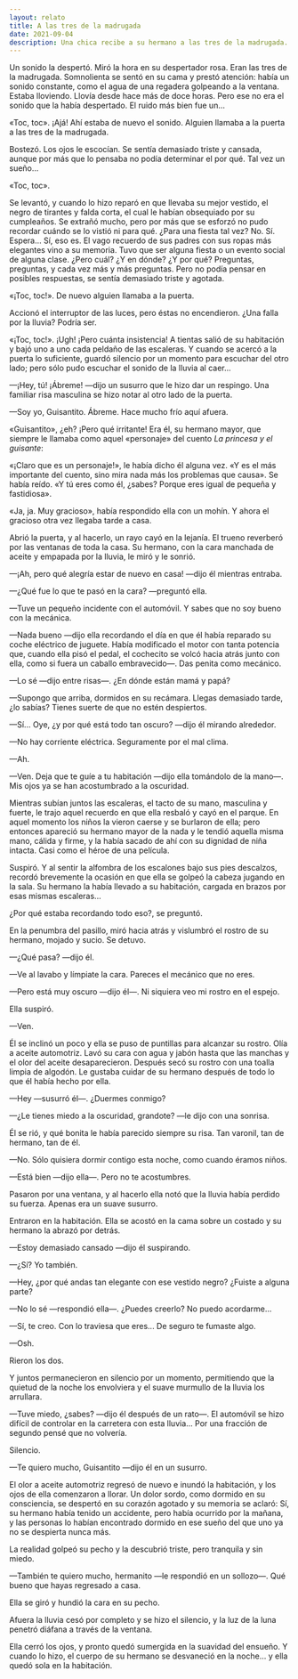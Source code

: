 ```yaml
---
layout: relato
title: A las tres de la madrugada
date: 2021-09-04
description: Una chica recibe a su hermano a las tres de la madrugada.
---
```


Un sonido la despertó. Miró la hora en su despertador rosa. Eran las tres de la madrugada. Somnolienta se sentó en su cama y prestó atención: había un sonido constante, como el agua de una regadera golpeando a la ventana. Estaba lloviendo. Llovía desde hace más de doce horas. Pero ese no era el sonido que la había despertado. El ruido más bien fue un...

«Toc, toc». ¡Ajá! Ahí estaba de nuevo el sonido. Alguien llamaba a la puerta a las tres de la madrugada. 

Bostezó. Los ojos le escocían. Se sentía demasiado triste y cansada, aunque por más que lo pensaba no podía determinar el por qué. Tal vez un sueño...

«Toc, toc». 

Se levantó, y cuando lo hizo reparó en que llevaba su mejor vestido, el negro de tirantes y falda corta, el cual le habían obsequiado por su cumpleaños. Se extrañó mucho, pero por más que se esforzó no pudo recordar cuándo se lo vistió ni para qué. ¿Para una fiesta tal vez? No. Sí. Espera... Sí, eso es. El vago recuerdo de sus padres con sus ropas más elegantes vino a su memoria. Tuvo que ser alguna fiesta o un evento social de alguna clase. ¿Pero cuál? ¿Y en dónde? ¿Y por qué? Preguntas, preguntas, y cada vez más y más preguntas. Pero no podía pensar en posibles respuestas, se sentía demasiado triste y agotada.

«¡Toc, toc!». De nuevo alguien llamaba a la puerta.

Accionó el interruptor de las luces, pero éstas no encendieron. ¿Una falla por la lluvia? Podría ser.

«¡Toc, toc!». ¡Ugh! ¡Pero cuánta insistencia!
A tientas salió de su habitación y bajó uno a uno cada peldaño de las escaleras. Y cuando se acercó a la puerta lo suficiente, guardó silencio por un momento para escuchar del otro lado; pero sólo pudo escuchar el sonido de la lluvia al caer...

—¡Hey, tú! ¡Ábreme! —dijo un susurro que le hizo dar un respingo. 
Una familiar risa masculina se hizo notar al otro lado de la puerta.

—Soy yo, Guisantito. Ábreme. Hace mucho frío aquí afuera.

«Guisantito», ¿eh? ¡Pero qué irritante! Era él, su hermano mayor, que siempre le llamaba como aquel «personaje» del cuento _La princesa y el guisante_: 

«¡Claro que es un personaje!», le había dicho él alguna vez. «Y es el más importante del cuento, sino mira nada más los problemas que causa». Se había reído. «Y tú eres como él, ¿sabes? Porque eres igual de pequeña y fastidiosa».

«Ja, ja. Muy gracioso», había respondido ella con un mohín. Y ahora el gracioso otra vez llegaba tarde a casa.

Abrió la puerta, y al hacerlo, un rayo cayó en la lejanía. El trueno reverberó por las ventanas de toda la casa. Su hermano, con la cara manchada de aceite y empapada por la lluvia, le miró y le sonrió.

—¡Ah, pero qué alegría estar de nuevo en casa! —dijo él mientras entraba.

—¿Qué fue lo que te pasó en la cara? —preguntó ella.

—Tuve un pequeño incidente con el automóvil. Y sabes que no soy bueno con la mecánica.

—Nada bueno —dijo ella recordando el día en que él había reparado su coche eléctrico de juguete. Había modificado el motor con tanta potencia que, cuando ella pisó el pedal, el cochecito se volcó hacia atrás junto con ella, como si fuera un caballo embravecido—. Das penita como mecánico. 

—Lo sé —dijo entre risas—. ¿En dónde están mamá y papá?

—Supongo que arriba, dormidos en su recámara. Llegas demasiado tarde, ¿lo sabías? Tienes suerte de que no estén despiertos.

—Sí... Oye, ¿y por qué está todo tan oscuro? —dijo él mirando alrededor.

—No hay corriente eléctrica. Seguramente por el mal clima.

—Ah.

—Ven. Deja que te guíe a tu habitación —dijo ella tomándolo de la mano—. Mis ojos ya se han acostumbrado a la oscuridad.

Mientras subían juntos las escaleras, el tacto de su mano, masculina y fuerte, le trajo aquel recuerdo en que ella resbaló y cayó en el parque. En aquel momento los niños la vieron caerse y se burlaron de ella; pero entonces apareció su hermano mayor de la nada y le tendió aquella misma mano, cálida y firme, y la había sacado de ahí con su dignidad de niña intacta. Casi como el héroe de una película.

Suspiró. Y al sentir la alfombra de los escalones bajo sus pies descalzos, recordó brevemente la ocasión en que ella se golpeó la cabeza jugando en la sala. Su hermano la había llevado a su habitación, cargada en brazos por esas mismas escaleras...

¿Por qué estaba recordando todo eso?, se preguntó. 

En la penumbra del pasillo, miró hacia atrás y vislumbró el rostro de su hermano, mojado y sucio. 
Se detuvo.

—¿Qué pasa? —dijo él.

—Ve al lavabo y límpiate la cara. Pareces el mecánico que no eres.

—Pero está muy oscuro —dijo él—. Ni siquiera veo mi rostro en el espejo.

Ella suspiró.

—Ven.

Él se inclinó un poco y ella se puso de puntillas para alcanzar su rostro. Olía a aceite automotriz. Lavó su cara con agua y jabón hasta que las manchas y el olor del aceite desaparecieron. Después secó su rostro con una toalla limpia de algodón. Le gustaba cuidar de su hermano después de todo lo que él había hecho por ella.

—Hey —susurró él—. ¿Duermes conmigo?

—¿Le tienes miedo a la oscuridad, grandote? —le dijo con una sonrisa. 

Él se rió, y qué bonita le había parecido siempre su risa. Tan varonil, tan de hermano, tan de él.

—No. Sólo quisiera dormir contigo esta noche, como cuando éramos niños.

—Está bien —dijo ella—. Pero no te acostumbres. 

Pasaron por una ventana, y al hacerlo ella notó que la lluvia había perdido su fuerza. Apenas era un suave susurro. 

Entraron en la habitación. Ella se acostó en la cama sobre un costado y su hermano la abrazó por detrás.

—Estoy demasiado cansado —dijo él suspirando.

—¿Sí? Yo también. 

—Hey, ¿por qué andas tan elegante con ese vestido negro? ¿Fuiste a alguna parte?

—No lo sé —respondió ella—. ¿Puedes creerlo? No puedo acordarme...

—Sí, te creo. Con lo traviesa que eres... De seguro te fumaste algo.

—Osh. 

Rieron los dos.

Y juntos permanecieron en silencio por un momento, permitiendo que la quietud de la noche los envolviera y el suave murmullo de la lluvia los arrullara.

—Tuve miedo, ¿sabes? —dijo él después de un rato—. El automóvil se hizo difícil de controlar en la carretera con esta lluvia... Por una fracción de segundo pensé que no volvería.

Silencio.

—Te quiero mucho, Guisantito —dijo él en un susurro.

El olor a aceite automotriz regresó de nuevo e inundó la habitación, y los ojos de ella comenzaron a llorar. Un dolor sordo, como dormido en su consciencia, se despertó en su corazón agotado y su memoria se aclaró: Sí, su hermano había tenido un accidente, pero había ocurrido por la mañana, y las personas lo habían encontrado dormido en ese sueño del que uno ya no se despierta nunca más.

La realidad golpeó su pecho y la descubrió triste, pero tranquila y sin miedo.

—También te quiero mucho, hermanito —le respondió en un sollozo—. Qué bueno que hayas regresado a casa.

Ella se giró y hundió la cara en su pecho. 

Afuera la lluvia cesó por completo y se hizo el silencio, y la luz de la luna penetró diáfana a través de la ventana.

Ella cerró los ojos, y pronto quedó sumergida en la suavidad del ensueño. Y cuando lo hizo, el cuerpo de su hermano se desvaneció en la noche... y ella quedó sola en la habitación.